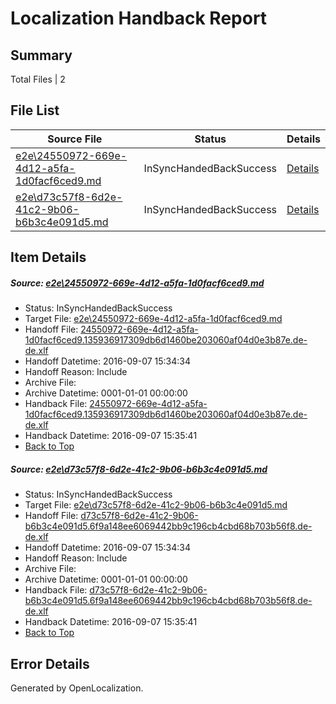# <a name='report-top'></a> Localization Handback Report

## Summary
 Total Files | 2

## File List
 Source File | Status | Details 
 ----------- | ------ | ------- 
 [e2e\24550972-669e-4d12-a5fa-1d0facf6ced9.md](https://github.com/OpenLocalizationTestOrg/ol-test0/blob/f9051282956f563a47bcd6e64b3ad8ac1c9a2488/e2e/24550972-669e-4d12-a5fa-1d0facf6ced9.md) | InSyncHandedBackSuccess | [Details](#58758ae84fa69f54737d9374a2071450f9302bd14)
 [e2e\d73c57f8-6d2e-41c2-9b06-b6b3c4e091d5.md](https://github.com/OpenLocalizationTestOrg/ol-test0/blob/f9051282956f563a47bcd6e64b3ad8ac1c9a2488/e2e/d73c57f8-6d2e-41c2-9b06-b6b3c4e091d5.md) | InSyncHandedBackSuccess | [Details](#847ef885aeeeeb29be598adba7f50bf21880835713)

## Item Details
##### <a name='58758ae84fa69f54737d9374a2071450f9302bd14'></a> Source: [e2e\24550972-669e-4d12-a5fa-1d0facf6ced9.md](https://github.com/OpenLocalizationTestOrg/ol-test0/blob/f9051282956f563a47bcd6e64b3ad8ac1c9a2488/e2e/24550972-669e-4d12-a5fa-1d0facf6ced9.md)
* Status: InSyncHandedBackSuccess
* Target File: [e2e\24550972-669e-4d12-a5fa-1d0facf6ced9.md](https://github.com/OpenLocalizationTestOrg/ol-test0-dede/blob/146735bc718783190707bc1338da4084891ef9d4/e2e/24550972-669e-4d12-a5fa-1d0facf6ced9.md)
* Handoff File: [24550972-669e-4d12-a5fa-1d0facf6ced9.135936917309db6d1460be203060af04d0e3b87e.de-de.xlf](https://github.com/OpenLocalizationTestOrg/ol-test0-handoff/blob/81edb88d95d8cd475e35730892eb37692ec9913c/ol-handoff/OpenLocalizationTestOrg/ol-test0-dede/yuwzho/24550972-669e-4d12-a5fa-1d0facf6ced9.135936917309db6d1460be203060af04d0e3b87e.de-de.xlf)
* Handoff Datetime: 2016-09-07 15:34:34
* Handoff Reason: Include
* Archive File: 
* Archive Datetime: 0001-01-01 00:00:00
* Handback File: [24550972-669e-4d12-a5fa-1d0facf6ced9.135936917309db6d1460be203060af04d0e3b87e.de-de.xlf](https://github.com/OpenLocalizationTestOrg/ol-test0-handback/blob/7d0463d0d631371452b1be306af7f78fb95ccd38/ol-handback/OpenLocalizationTestOrg/ol-test0-dede/yuwzho/24550972-669e-4d12-a5fa-1d0facf6ced9.135936917309db6d1460be203060af04d0e3b87e.de-de.xlf)
* Handback Datetime: 2016-09-07 15:35:41
* [Back to Top](#report-top)

##### <a name='847ef885aeeeeb29be598adba7f50bf21880835713'></a> Source: [e2e\d73c57f8-6d2e-41c2-9b06-b6b3c4e091d5.md](https://github.com/OpenLocalizationTestOrg/ol-test0/blob/f9051282956f563a47bcd6e64b3ad8ac1c9a2488/e2e/d73c57f8-6d2e-41c2-9b06-b6b3c4e091d5.md)
* Status: InSyncHandedBackSuccess
* Target File: [e2e\d73c57f8-6d2e-41c2-9b06-b6b3c4e091d5.md](https://github.com/OpenLocalizationTestOrg/ol-test0-dede/blob/146735bc718783190707bc1338da4084891ef9d4/e2e/d73c57f8-6d2e-41c2-9b06-b6b3c4e091d5.md)
* Handoff File: [d73c57f8-6d2e-41c2-9b06-b6b3c4e091d5.6f9a148ee6069442bb9c196cb4cbd68b703b56f8.de-de.xlf](https://github.com/OpenLocalizationTestOrg/ol-test0-handoff/blob/81edb88d95d8cd475e35730892eb37692ec9913c/ol-handoff/OpenLocalizationTestOrg/ol-test0-dede/yuwzho/d73c57f8-6d2e-41c2-9b06-b6b3c4e091d5.6f9a148ee6069442bb9c196cb4cbd68b703b56f8.de-de.xlf)
* Handoff Datetime: 2016-09-07 15:34:34
* Handoff Reason: Include
* Archive File: 
* Archive Datetime: 0001-01-01 00:00:00
* Handback File: [d73c57f8-6d2e-41c2-9b06-b6b3c4e091d5.6f9a148ee6069442bb9c196cb4cbd68b703b56f8.de-de.xlf](https://github.com/OpenLocalizationTestOrg/ol-test0-handback/blob/7d0463d0d631371452b1be306af7f78fb95ccd38/ol-handback/OpenLocalizationTestOrg/ol-test0-dede/yuwzho/d73c57f8-6d2e-41c2-9b06-b6b3c4e091d5.6f9a148ee6069442bb9c196cb4cbd68b703b56f8.de-de.xlf)
* Handback Datetime: 2016-09-07 15:35:41
* [Back to Top](#report-top)


## Error Details

Generated by OpenLocalization.
